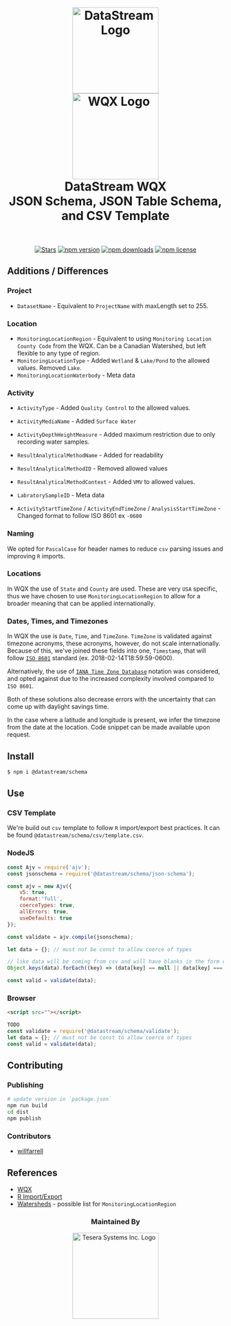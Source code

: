 <h1 align="center">
  <img src="https://raw.githubusercontent.com/gordonfn/datastream-wqx/master/docs/images/datastream.png?token=ABC9POoWo80cE0P25opVHbdsuQnW30g6ks5as_29wA%3D%3D" alt="DataStream Logo" width="200">
  <br/>
  <img src="https://raw.githubusercontent.com/gordonfn/datastream-wqx/master/docs/images/water-quality-exchange.gif?token=ABC9PNs8vDDUB-LYzDfSdeJ4lvH4JccXks5as_4dwA%3D%3D" alt="WQX Logo" width="200">
  <br/>
  DataStream WQX<br />JSON Schema, JSON Table Schema, and CSV Template
  <br/>
  <br/>
</h1>

<p align="center">
  <a href="https://github.com/gordonfn/datastream-wqx"><img src="https://img.shields.io/github/stars/gordonfn/datastream-wqx.svg?style=social&label=Stars" alt="Stars" /></a>
  <a href="https://www.npmjs.com/package/datastream-wqx"><img src="https://img.shields.io/npm/v/datastream-wqx.svg" alt="npm version"></a>
  <a href="https://www.npmjs.com/package/datastream-wqx"><img src="https://img.shields.io/npm/dm/datastream-wqx.svg" alt="npm downloads"></a>
  <a href="https://www.npmjs.com/package/datastream-wqx"><img src="https://img.shields.io/npm/l/datastream-wqx.svg" alt="npm license" /></a>
</p>

## Additions / Differences

### Project
- `DatasetName` - Equivalent to `ProjectName` with maxLength set to 255.

### Location
- `MonitoringLocationRegion` - Equivalent to using `Monitoring Location County Code` from the WQX. Can be a Canadian Watershed, but left flexible to any type of region.
- `MonitoringLocationType` - Added `Wetland` & `Lake/Pond` to the allowed values. Removed `Lake`.
- `MonitoringLocationWaterbody` - Meta data

### Activity
- `ActivityType` - Added `Quality Control` to the allowed values.
- `ActivityMediaName` - Added `Surface Water`

- `ActivityDepthHeightMeasure` - Added maximum restriction due to only recording water samples.
- `ResultAnalyticalMethodName` - Added for readability
- `ResultAnalyticalMethodID` - Removed allowed values
- `ResultAnalyticalMethodContext` - Added `VMV` to allowed values.
- `LabratorySampleID` - Meta data

- `ActivityStartTimeZone` / `ActivityEndTimeZone` / `AnalysisStartTimeZone` - Changed format to follow ISO 8601 ex `-0600`


### Naming
We opted for `PascalCase` for header names to reduce `csv` parsing issues and improving `R` imports.

### Locations
In WQX the use of `State` and `County` are used. These are very `USA` specific, thus we have chosen to use `MonitoringLocationRegion` to allow for a broader meaning that can be applied internationally.

### Dates, Times, and Timezones
In WQX the use is `Date`, `Time`, and `TimeZone`. `TimeZone` is validated against timezone acronyms, these acronyms, however, do not scale internationally. Because of this, we've joined these fields into one, `Timestamp`, that will follow [`ISO 8601`](https://en.wikipedia.org/wiki/ISO_8601) standard (ex. 2018-02-14T18:59:59-0600).

Alternatively, the use of [`IANA Time Zone Database`](https://en.wikipedia.org/wiki/List_of_tz_database_time_zones) notation was considered, and opted against due to the increased complexity involved compared to `ISO 8601`.

Both of these solutions also decrease errors with the uncertainty that can come up with daylight savings time.

In the case where a latitude and longitude is present, we infer the timezone from the date at the location. Code snippet can be made available upon request.

## Install
```bash
$ npm i @datastream/schema
```

## Use
### CSV Template
We're build out `csv` template to follow `R` import/export best practices. It can be found `@datastream/schema/csv/template.csv`.

### NodeJS
```javascript
const Ajv = require('ajv');
const jsonschema = require('@datastream/schema/json-schema');

const ajv = new Ajv({
    v5: true,
    format:'full',
    coerceTypes: true,
    allErrors: true,
    useDefaults: true
});

const validate = ajv.compile(jsonschema);

let data = {}; // must not be const to allow coerce of types

// like data will be coming from csv and will have blanks in the form of empty string
Object.keys(data).forEach((key) => (data[key] == null || data[key] === '') && delete data[key]);

const valid = validate(data);
```

### Browser
```html
<script src=""></script>
```
```js
TODO
const validate = require('@datastream/schema/validate');
let data = {}; // must not be const to allow coerce of types
const valid = validate(data);
```

## Contributing

### Publishing
```bash
# update version in `package.json`
npm run build
cd dist
npm publish
```

### Contributors
- [willfarrell](https://github.com/willfarrell)

## References
- [WQX](https://github.com/gordonfn/wqx)
- [R Import/Export](https://cran.r-project.org/doc/manuals/r-release/R-data.html)
- [Watersheds](https://open.canada.ca/data/en/dataset/dc639a40-8893-11e0-96ca-6cf049291510) - possible list for `MonitoringLocationRegion`

<div align="center">
  <h3>Maintained By</h3>
  <a href="https://tesera.com"><img src="https://raw.githubusercontent.com/gordonfn/datastream-wqx/master/docs/images/tesera.png?token=ABC9PPDeMtIvm_7YPZRL69QPAAYSfMW5ks5as_3WwA%3D%3D" alt="Tesera Systems Inc. Logo" width="200"></a>
</div>
